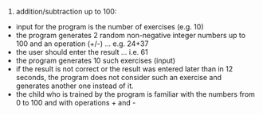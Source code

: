 1) addition/subtraction up to 100:
-	input for the program is the number of exercises (e.g. 10)
-	the program generates 2 random non-negative integer numbers up to 100 and an operation (+/-) ... e.g. 24+37
-	the user should enter the result ... i.e. 61
-	the program generates 10 such exercises (input) 
-	if the result is not correct or the result was entered later than in 12 seconds, the program does not consider such an exercise and generates another one instead of it.
-	the child who is trained by the program is familiar with the numbers from 0 to 100 and with operations + and -



